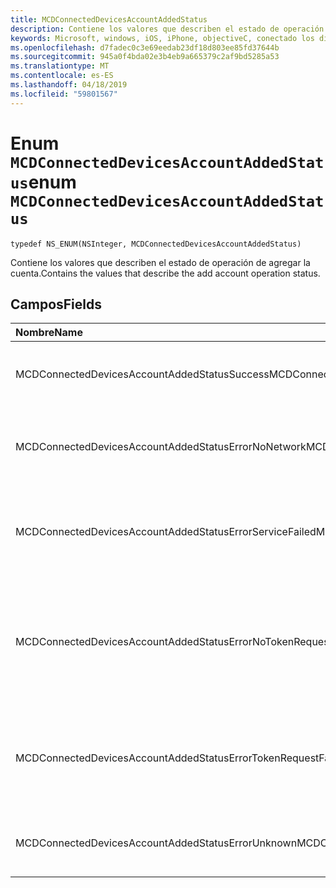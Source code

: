```yaml
---
title: MCDConnectedDevicesAccountAddedStatus
description: Contiene los valores que describen el estado de operación de agregar la cuenta.
keywords: Microsoft, windows, iOS, iPhone, objectiveC, conectado los dispositivos, proyecto Roma
ms.openlocfilehash: d7fadec0c3e69eedab23df18d803ee85fd37644b
ms.sourcegitcommit: 945a0f4bda02e3b4eb9a665379c2af9bd5285a53
ms.translationtype: MT
ms.contentlocale: es-ES
ms.lasthandoff: 04/18/2019
ms.locfileid: "59801567"
---
```

# <a name="enum-mcdconnecteddevicesaccountaddedstatus"></a><span data-ttu-id="d0015-104">Enum `MCDConnectedDevicesAccountAddedStatus`</span><span class="sxs-lookup"><span data-stu-id="d0015-104">enum `MCDConnectedDevicesAccountAddedStatus`</span></span>

```
typedef NS_ENUM(NSInteger, MCDConnectedDevicesAccountAddedStatus)
```  
<span data-ttu-id="d0015-105">Contiene los valores que describen el estado de operación de agregar la cuenta.</span><span class="sxs-lookup"><span data-stu-id="d0015-105">Contains the values that describe the add account operation status.</span></span>

## <a name="fields"></a><span data-ttu-id="d0015-106">Campos</span><span class="sxs-lookup"><span data-stu-id="d0015-106">Fields</span></span>

| <span data-ttu-id="d0015-107">Nombre</span><span class="sxs-lookup"><span data-stu-id="d0015-107">Name</span></span>                              |   <span data-ttu-id="d0015-108">Valor</span><span class="sxs-lookup"><span data-stu-id="d0015-108">Value</span></span>     | <span data-ttu-id="d0015-109">Descripción</span><span class="sxs-lookup"><span data-stu-id="d0015-109">Description</span></span> |
|:----------------------------------|:------|:-------------------------------|
| <span data-ttu-id="d0015-110">MCDConnectedDevicesAccountAddedStatusSuccess</span><span class="sxs-lookup"><span data-stu-id="d0015-110">MCDConnectedDevicesAccountAddedStatusSuccess</span></span> | <span data-ttu-id="d0015-111">0</span><span class="sxs-lookup"><span data-stu-id="d0015-111">0</span></span> | <span data-ttu-id="d0015-112">La cuenta se agregó correctamente a la plataforma.</span><span class="sxs-lookup"><span data-stu-id="d0015-112">The account was successfully added to the platform.</span></span> |
| <span data-ttu-id="d0015-113">MCDConnectedDevicesAccountAddedStatusErrorNoNetwork</span><span class="sxs-lookup"><span data-stu-id="d0015-113">MCDConnectedDevicesAccountAddedStatusErrorNoNetwork</span></span> | <span data-ttu-id="d0015-114">1</span><span class="sxs-lookup"><span data-stu-id="d0015-114">1</span></span> | <span data-ttu-id="d0015-115">Error en la operación de cuenta desde que Roma no detectó ningún acceso a la red.</span><span class="sxs-lookup"><span data-stu-id="d0015-115">The account operation failed since Rome detected no network access.</span></span> |
| <span data-ttu-id="d0015-116">MCDConnectedDevicesAccountAddedStatusErrorServiceFailed</span><span class="sxs-lookup"><span data-stu-id="d0015-116">MCDConnectedDevicesAccountAddedStatusErrorServiceFailed</span></span> | <span data-ttu-id="d0015-117">2</span><span class="sxs-lookup"><span data-stu-id="d0015-117">2</span></span> | <span data-ttu-id="d0015-118">Error en la operación de cuenta como Roma no pudo ponerse en contacto con los servicios web.</span><span class="sxs-lookup"><span data-stu-id="d0015-118">The account operation failed since Rome was unable to contact web services.</span></span> |
| <span data-ttu-id="d0015-119">MCDConnectedDevicesAccountAddedStatusErrorNoTokenRequestSubscriber</span><span class="sxs-lookup"><span data-stu-id="d0015-119">MCDConnectedDevicesAccountAddedStatusErrorNoTokenRequestSubscriber</span></span> | <span data-ttu-id="d0015-120">3</span><span class="sxs-lookup"><span data-stu-id="d0015-120">3</span></span> | <span data-ttu-id="d0015-121">Error en la operación de cuenta dado que la aplicación no suscribirse al evento AccessTokenRequested.</span><span class="sxs-lookup"><span data-stu-id="d0015-121">The account operation failed since the app didn't subscribe to the AccessTokenRequested event.</span></span> |
| <span data-ttu-id="d0015-122">MCDConnectedDevicesAccountAddedStatusErrorTokenRequestFailed</span><span class="sxs-lookup"><span data-stu-id="d0015-122">MCDConnectedDevicesAccountAddedStatusErrorTokenRequestFailed</span></span> | <span data-ttu-id="d0015-123">4</span><span class="sxs-lookup"><span data-stu-id="d0015-123">4</span></span> | <span data-ttu-id="d0015-124">Error en la operación de cuenta dado que la aplicación no pudo devolver un token cuando se solicita.</span><span class="sxs-lookup"><span data-stu-id="d0015-124">The account operation failed since the app failed to return a token when requested.</span></span> |
| <span data-ttu-id="d0015-125">MCDConnectedDevicesAccountAddedStatusErrorUnknown</span><span class="sxs-lookup"><span data-stu-id="d0015-125">MCDConnectedDevicesAccountAddedStatusErrorUnknown</span></span> | <span data-ttu-id="d0015-126">5</span><span class="sxs-lookup"><span data-stu-id="d0015-126">5</span></span> | <span data-ttu-id="d0015-127">Error en la operación de cuenta por razones desconocidas.</span><span class="sxs-lookup"><span data-stu-id="d0015-127">The account operation failed for unknown reasons.</span></span> |

